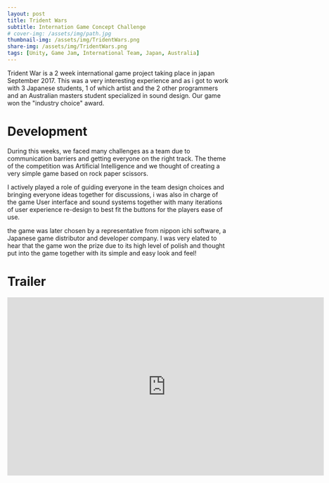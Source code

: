 ```yaml
---
layout: post
title: Trident Wars
subtitle: Internation Game Concept Challenge
# cover-img: /assets/img/path.jpg
thumbnail-img: /assets/img/TridentWars.png
share-img: /assets/img/TridentWars.png
tags: [Unity, Game Jam, International Team, Japan, Australia]
---
```


Trident War is a 2 week international game project taking place in japan September 2017. This was a very interesting experience and as i got to work with 3 Japanese students, 1 of which artist and the 2 other programmers and an Australian masters student specialized in sound design. Our game won the "industry choice" award.

# Development
During this weeks, we faced many challenges as a team due to communication barriers and getting everyone on the right track. The theme of the competition was Artificial Intelligence and we thought of creating a very simple game based on rock paper scissors.

I actively played a role of guiding everyone in the team design choices and bringing everyone ideas together for discussions, i was also in charge of the game User interface and sound systems together with many iterations of user experience re-design to best fit the buttons for the players ease of use.

the game was later chosen by a representative from nippon ichi software, a Japanese game distributor and developer company. I was very elated to hear that the game won the prize due to its high level of polish and thought put into the game together with its simple and easy look and feel!

# Trailer
<iframe width="720" height="405" src="https://www.youtube.com/embed/ldM4Z6VD0Q0" title="YouTube video player" frameborder="0" allow="accelerometer; autoplay; clipboard-write; encrypted-media; gyroscope; picture-in-picture" allowfullscreen></iframe>